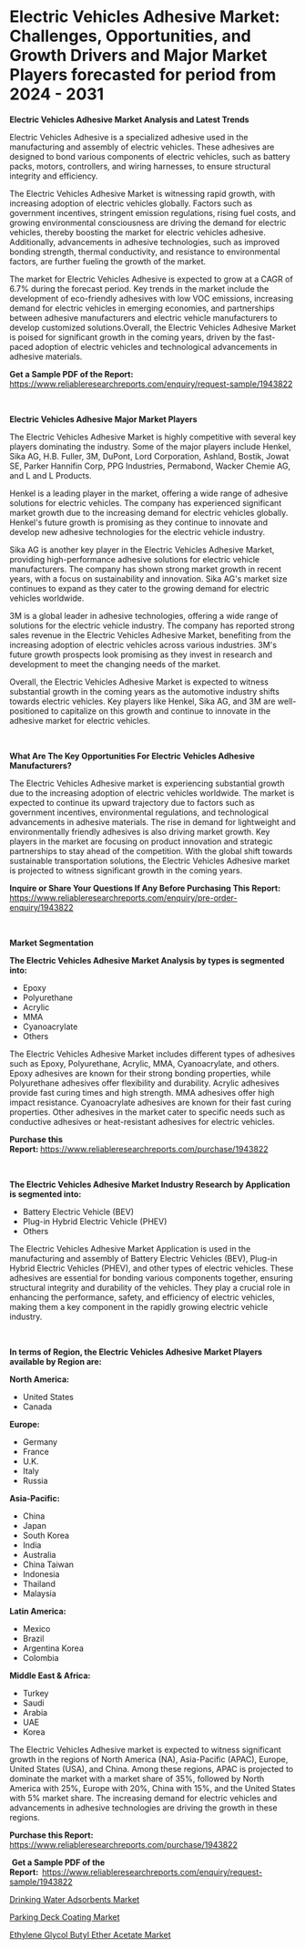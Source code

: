 <p><h1>Electric Vehicles Adhesive Market: Challenges, Opportunities, and Growth Drivers and Major Market Players forecasted for period from 2024 - 2031</h1></p><p><strong>Electric Vehicles Adhesive Market Analysis and Latest Trends</strong></p>
<p><p>Electric Vehicles Adhesive is a specialized adhesive used in the manufacturing and assembly of electric vehicles. These adhesives are designed to bond various components of electric vehicles, such as battery packs, motors, controllers, and wiring harnesses, to ensure structural integrity and efficiency.</p><p>The Electric Vehicles Adhesive Market is witnessing rapid growth, with increasing adoption of electric vehicles globally. Factors such as government incentives, stringent emission regulations, rising fuel costs, and growing environmental consciousness are driving the demand for electric vehicles, thereby boosting the market for electric vehicles adhesive. Additionally, advancements in adhesive technologies, such as improved bonding strength, thermal conductivity, and resistance to environmental factors, are further fueling the growth of the market.</p><p>The market for Electric Vehicles Adhesive is expected to grow at a CAGR of 6.7% during the forecast period. Key trends in the market include the development of eco-friendly adhesives with low VOC emissions, increasing demand for electric vehicles in emerging economies, and partnerships between adhesive manufacturers and electric vehicle manufacturers to develop customized solutions.Overall, the Electric Vehicles Adhesive Market is poised for significant growth in the coming years, driven by the fast-paced adoption of electric vehicles and technological advancements in adhesive materials.</p></p>
<p><strong>Get a Sample PDF of the Report:&nbsp;</strong> <a href="https://www.reliableresearchreports.com/enquiry/request-sample/1943822">https://www.reliableresearchreports.com/enquiry/request-sample/1943822</a></p>
<p>&nbsp;</p>
<p><strong>Electric Vehicles Adhesive Major Market Players</strong></p>
<p><p>The Electric Vehicles Adhesive Market is highly competitive with several key players dominating the industry. Some of the major players include Henkel, Sika AG, H.B. Fuller, 3M, DuPont, Lord Corporation, Ashland, Bostik, Jowat SE, Parker Hannifin Corp, PPG Industries, Permabond, Wacker Chemie AG, and L and L Products.</p><p>Henkel is a leading player in the market, offering a wide range of adhesive solutions for electric vehicles. The company has experienced significant market growth due to the increasing demand for electric vehicles globally. Henkel's future growth is promising as they continue to innovate and develop new adhesive technologies for the electric vehicle industry.</p><p>Sika AG is another key player in the Electric Vehicles Adhesive Market, providing high-performance adhesive solutions for electric vehicle manufacturers. The company has shown strong market growth in recent years, with a focus on sustainability and innovation. Sika AG's market size continues to expand as they cater to the growing demand for electric vehicles worldwide.</p><p>3M is a global leader in adhesive technologies, offering a wide range of solutions for the electric vehicle industry. The company has reported strong sales revenue in the Electric Vehicles Adhesive Market, benefiting from the increasing adoption of electric vehicles across various industries. 3M's future growth prospects look promising as they invest in research and development to meet the changing needs of the market.</p><p>Overall, the Electric Vehicles Adhesive Market is expected to witness substantial growth in the coming years as the automotive industry shifts towards electric vehicles. Key players like Henkel, Sika AG, and 3M are well-positioned to capitalize on this growth and continue to innovate in the adhesive market for electric vehicles.</p></p>
<p>&nbsp;</p>
<p><strong>What Are The Key Opportunities For Electric Vehicles Adhesive Manufacturers?</strong></p>
<p><p>The Electric Vehicles Adhesive market is experiencing substantial growth due to the increasing adoption of electric vehicles worldwide. The market is expected to continue its upward trajectory due to factors such as government incentives, environmental regulations, and technological advancements in adhesive materials. The rise in demand for lightweight and environmentally friendly adhesives is also driving market growth. Key players in the market are focusing on product innovation and strategic partnerships to stay ahead of the competition. With the global shift towards sustainable transportation solutions, the Electric Vehicles Adhesive market is projected to witness significant growth in the coming years.</p></p>
<p><strong>Inquire or Share Your Questions If Any Before Purchasing This Report:</strong> <a href="https://www.reliableresearchreports.com/enquiry/pre-order-enquiry/1943822">https://www.reliableresearchreports.com/enquiry/pre-order-enquiry/1943822</a></p>
<p>&nbsp;</p>
<p><strong>Market Segmentation</strong></p>
<p><strong>The Electric Vehicles Adhesive Market Analysis by types is segmented into:</strong></p>
<p><ul><li>Epoxy</li><li>Polyurethane</li><li>Acrylic</li><li>MMA</li><li>Cyanoacrylate</li><li>Others</li></ul></p>
<p><p>The Electric Vehicles Adhesive Market includes different types of adhesives such as Epoxy, Polyurethane, Acrylic, MMA, Cyanoacrylate, and others. Epoxy adhesives are known for their strong bonding properties, while Polyurethane adhesives offer flexibility and durability. Acrylic adhesives provide fast curing times and high strength. MMA adhesives offer high impact resistance. Cyanoacrylate adhesives are known for their fast curing properties. Other adhesives in the market cater to specific needs such as conductive adhesives or heat-resistant adhesives for electric vehicles.</p></p>
<p><strong>Purchase this Report:&nbsp;</strong><a href="https://www.reliableresearchreports.com/purchase/1943822">https://www.reliableresearchreports.com/purchase/1943822</a></p>
<p>&nbsp;</p>
<p><strong>The Electric Vehicles Adhesive Market Industry Research by Application is segmented into:</strong></p>
<p><ul><li>Battery Electric Vehicle (BEV)</li><li>Plug-in Hybrid Electric Vehicle (PHEV)</li><li>Others</li></ul></p>
<p><p>The Electric Vehicles Adhesive Market Application is used in the manufacturing and assembly of Battery Electric Vehicles (BEV), Plug-in Hybrid Electric Vehicles (PHEV), and other types of electric vehicles. These adhesives are essential for bonding various components together, ensuring structural integrity and durability of the vehicles. They play a crucial role in enhancing the performance, safety, and efficiency of electric vehicles, making them a key component in the rapidly growing electric vehicle industry.</p></p>
<p>&nbsp;</p>
<p><strong>In terms of Region, the Electric Vehicles Adhesive Market Players available by Region are:</strong></p>
<p>
    <p> <strong> North America: </strong>
        <ul>
            <li>United States</li>
            <li>Canada</li>
        </ul>
        </p> 
    <p> <strong> Europe: </strong>
        <ul>
            <li>Germany</li>
            <li>France</li>
            <li>U.K.</li>
            <li>Italy</li>
            <li>Russia</li>
        </ul>
        </p> 
    <p> <strong> Asia-Pacific: </strong>
        <ul>
            <li>China</li>
            <li>Japan</li>
            <li>South Korea</li>
            <li>India</li>
            <li>Australia</li>
            <li>China Taiwan</li>
            <li>Indonesia</li>
            <li>Thailand</li>
            <li>Malaysia</li>
        </ul>
        </p> 
    <p> <strong> Latin America: </strong>
        <ul>
            <li>Mexico</li>
            <li>Brazil</li>
            <li>Argentina Korea</li>
            <li>Colombia</li>
        </ul>
        </p> 
    <p> <strong> Middle East & Africa: </strong>
        <ul>
            <li>Turkey</li>
            <li>Saudi</li>
            <li>Arabia</li>
            <li>UAE</li>
            <li>Korea</li>
        </ul>
    </p>
    </p>
<p><p>The Electric Vehicles Adhesive market is expected to witness significant growth in the regions of North America (NA), Asia-Pacific (APAC), Europe, United States (USA), and China. Among these regions, APAC is projected to dominate the market with a market share of 35%, followed by North America with 25%, Europe with 20%, China with 15%, and the United States with 5% market share. The increasing demand for electric vehicles and advancements in adhesive technologies are driving the growth in these regions.</p></p>
<p><strong>Purchase this Report: </strong><a href="https://www.reliableresearchreports.com/purchase/1943822">https://www.reliableresearchreports.com/purchase/1943822</a></p>
<p>&nbsp;<strong>Get a Sample PDF of the Report:&nbsp;&nbsp;</strong><a href="https://www.reliableresearchreports.com/enquiry/request-sample/1943822">https://www.reliableresearchreports.com/enquiry/request-sample/1943822</a></p>
<p><strong></strong></p>
<p><p><a href="https://github.com/shotows/Market-Research-Report-List-1/blob/main/drinking-water-adsorbents-market.md">Drinking Water Adsorbents Market</a></p><p><a href="https://github.com/angelajermaine/Market-Research-Report-List-2/blob/main/parking-deck-coating-market.md">Parking Deck Coating Market</a></p><p><a href="https://github.com/beatblasta/Market-Research-Report-List-2/blob/main/ethylene-glycol-butyl-ether-acetate-market.md">Ethylene Glycol Butyl Ether Acetate Market</a></p></p>